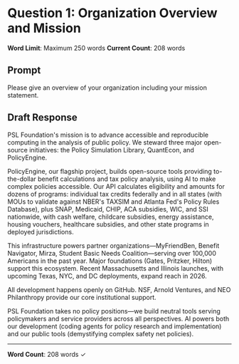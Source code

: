# Question 1: Organization Overview and Mission

**Word Limit**: Maximum 250 words
**Current Count**: 208 words

## Prompt
Please give an overview of your organization including your mission statement.

## Draft Response

PSL Foundation's mission is to advance accessible and reproducible computing in the analysis of public policy. We steward three major open-source initiatives: the Policy Simulation Library, QuantEcon, and PolicyEngine.

PolicyEngine, our flagship project, builds open-source tools providing to-the-dollar benefit calculations and tax policy analysis, using AI to make complex policies accessible. Our API calculates eligibility and amounts for dozens of programs: individual tax credits federally and in all states (with MOUs to validate against NBER's TAXSIM and Atlanta Fed's Policy Rules Database), plus SNAP, Medicaid, CHIP, ACA subsidies, WIC, and SSI nationwide, with cash welfare, childcare subsidies, energy assistance, housing vouchers, healthcare subsidies, and other state programs in deployed jurisdictions.

This infrastructure powers partner organizations—MyFriendBen, Benefit Navigator, Mirza, Student Basic Needs Coalition—serving over 100,000 Americans in the past year. Major foundations (Gates, Pritzker, Hilton) support this ecosystem. Recent Massachusetts and Illinois launches, with upcoming Texas, NYC, and DC deployments, expand reach in 2026.

All development happens openly on GitHub. NSF, Arnold Ventures, and NEO Philanthropy provide our core institutional support.

PSL Foundation takes no policy positions—we build neutral tools serving policymakers and service providers across all perspectives. AI powers both our development (coding agents for policy research and implementation) and our public tools (demystifying complex safety net policies).

---

**Word Count**: 208 words ✓
